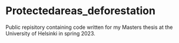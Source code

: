 # Protectedareas_deforestation
Public repisitory containing code written for my Masters thesis at the University of Helsinki in spring 2023.
